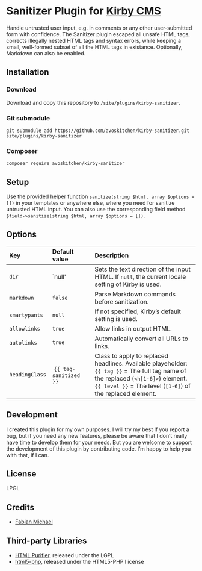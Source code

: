 # Sanitizer Plugin for [Kirby CMS](https://getkirby.com)

Handle untrusted user input, e.g. in comments or any other user-submitted form with
confidence. The Sanitizer plugin escaped all unsafe HTML tags, corrects illegally
nested HTML tags and syntax errors, while keeping a small, well-formed subset of
all the HTML tags in existance. Optionally, Markdown can also be enabled.

## Installation

### Download

Download and copy this repository to `/site/plugins/kirby-sanitizer`.

### Git submodule

```
git submodule add https://github.com/avoskitchen/kirby-sanitizer.git site/plugins/kirby-sanitizer
```

### Composer

```
composer require avoskitchen/kirby-sanitizer
```

## Setup

Use the provided helper function `sanitize(string $html, array $options = [])` in your
templates or anywhere else, where you need for sanitize untrusted HTML input. You can
also use the corresponding field method `$field->sanitize(string $html, array $options = [])`.

## Options

| Key | Default value | Description |
|:----|:--------------|:------------|
| `dir` | `null' | Sets the text direction of the input HTML. If `null`, the current locale setting of Kirby is used. |
| `markdown` | `false` | Parse Markdown commands before sanitization. |
| `smartypants` | `null` | If not specified, Kirby’s default setting is used. |
| `allowlinks` | `true` | Allow links in output HTML. |
| `autolinks` | `true` | Automatically convert all URLs to links. |
| `headingClass` | `{{ tag-sanitized }}` | Class to apply to replaced headlines. Available playeholder:<br>`{{ tag }}` = The full tag name of the replaced (`<h[1-6]>`) element.<br>`{{ level }}` = The level (`[1-6]`) of the replaced element. |

## Development

I created this plugin for my own purposes. I will try my best if you report a bug, but
if you need any new features, please be aware that I don’t really have time to develop
them for your needs. But you are welcome to support the development of this plugin by
contributing code. I’m happy to help you with that, if I can.

## License

LPGL

## Credits

- [Fabian Michael](https://avoskitchen.de)

## Third-party Libraries

- [HTML Purifier](http://htmlpurifier.org/), released under the LGPL
- [html5-php](http://masterminds.github.io/html5-php/), released under the HTML5-PHP l icense
